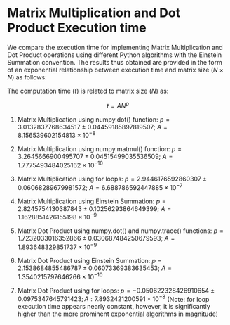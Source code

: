 # Matrix Multiplication and Dot Product Execution time

We compare the execution time for implementing Matrix Multiplication and Dot Product operations using different Python algorithms with the Einstein Summation convention. 
The results thus obtained are provided in the form of an exponential relationship between execution time and matrix size ($N \times N$) as follows:

The computation time ($t$) is related to matrix size ($N$) as:

$$ t = A N^p$$

1. Matrix Multiplication using numpy.dot() function: $p = 3.0132837768634517 \pm 0.04459185897819507$;  $A = 8.156539602154813 \times 10^{-8}$


2. Matrix Multiplication using numpy.matmul() function: $p = 3.2645666900495707 \pm 0.04515499035536509$;  $A = 1.7775493484025162 \times 10^{-10}$


3. Matrix Multiplication using for loops: $p = 2.9446176592860307 \pm 0.06068289679981572$;  $A = 6.688786592447885 \times 10^{-7}$


4. Matrix Multiplication using Einstein Summation: $p = 2.8245754130387843 \pm 0.10256293864649399$;  $A = 1.1628851426155198 \times 10^{-9}$


5. Matrix Dot Product using numpy.dot() and numpy.trace() functions: $p = 1.7232033016352866 \pm 0.030687484250679593$;  $A = 1.893648329851737 \times 10^{-9}$


6. Matrix Dot Product using Einstein Summation: $p = 2.1538684855486787 \pm 0.06073369383635453$;  $A = 1.3540215797646266 \times 10^{-10}$


7. Matrix Dot Product using for loops: $p = -0.050622328426910654 \pm 0.0975347645791423;  A: 7.8932421200591 \times 10^{-8}$
(Note: for loop execution time appears nearly constant, however, it is significantly higher than the more prominent exponential algorithms in magnitude)

